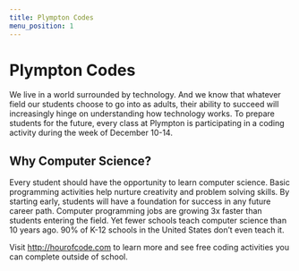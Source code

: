 ```yaml
---
title: Plympton Codes
menu_position: 1
---
```

# Plympton Codes

We live in a world surrounded by technology. And we know that whatever field our students choose to go into as adults, their ability to succeed will increasingly hinge on understanding how technology works. To prepare students for the future, every class at Plympton is participating in a coding activity during the week of December 10-14.

## Why Computer Science?

Every student should have the opportunity to learn computer science. Basic programming activities help nurture creativity and problem solving skills. By starting early, students will have a foundation for success in any future career path. Computer programming jobs are growing 3x faster than students entering the field. Yet fewer schools teach computer science than 10 years ago. 90% of K-12 schools in the United States don’t even teach it.

Visit <http://hourofcode.com> to learn more and see free coding activities you can complete outside of school.